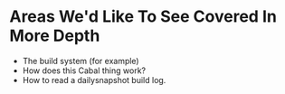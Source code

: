 # Areas We'd Like To See Covered In More Depth

- The build system (for example)
- How does this Cabal thing work?
- How to read a dailysnapshot build log.
